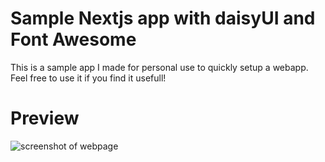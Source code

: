 # Sample Nextjs app with daisyUI and Font Awesome

This is a sample app I made for personal use to quickly setup a webapp. Feel free to use it if you find it usefull!

# Preview
![screenshot of webpage](https://i.imgur.com/YBUSqKr.png)
